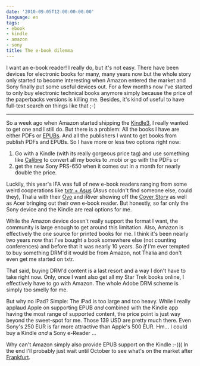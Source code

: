 ```yaml
---
date: '2010-09-05T12:00:00-00:00'
language: en
tags:
- ebook
- kindle
- amazon
- sony
title: The e-book dilemma
---
```



I want an e-book reader! I really do, but it's not easy. There have
been devices for electronic books for many, many years now but the
whole story only started to become interesting when Amazon entered the
market and Sony finally put some useful devices out. For a few months now
I've started to only buy electronic technical books anymore simply because the
price of the paperbacks versions is killing me. Besides, it's kind of
useful to have full-text search on things like that ;-)

-----------------------

So a week ago when Amazon started shipping the [Kindle3](http://www.amazon.com/Kindle-Wireless-Reader-Wifi-Graphite/dp/B002Y27P3M/ref=amb_link_353643142_2?pf_rd_m=ATVPDKIKX0DER&pf_rd_s=center-1&pf_rd_r=0X0PZAE3WC33VZ0P0VZ4&pf_rd_t=101&pf_rd_p=1273758762&pf_rd_i=507846), I really wanted to get
one and I still do. But there is a problem: All the books I have are either
PDFs or [EPUBs](http://en.wikipedia.org/wiki/EPUB). And all the publishers I want to get books from publish PDFs
and EPUBs. So I have more or less two options right now:

1. Go with a Kindle (with its really gorgeous price tag) and use something like [Calibre](http://calibre-ebook.com/) to convert all my books to .mobi or go with the PDFs or
2. get the new Sony PRS-650 when it comes out in a month for nearly double the price.

Luckily, this year's IFA was full of new e-book readers ranging from some
weird cooperations like [txtr + Asus](http://www.lesen.net/ereader/asus-ebook-store-kommt-von-txtr-3814/) (Asus couldn't find someone else, could
they), Thalia with their [Oyo](http://www.lesen.net/ereader/oyo-thalia-launcht-wifi-reader-fuer-139-euro-3835/) and iRiver showing off the [Cover Story](http://www.lesen.net/ereader/iriver-cover-story-kommt-zur-ifa-wi-fi-zur-buchmesse-3810/) as
well as Acer bringing out their own e-book reader. But honestly, so far only
the Sony device and the Kindle are real options for me.

While the Amazon device doesn't really support the format I want, the
community is large enough to get around this limitation. Also, Amazon is
effectively the one source for printed books for me. I think it's been nearly two
years now that I've bought a book somewhere else (not counting conferences)
and before that it was nearly 10 years. So *if* I'm ever tempted to buy
something DRM'd it would be from Amazon, not Thalia and don't even get me
started on txtr.

That said, buying DRM'd content is a last resort and a way I don't have to
take right now. Only, once I want also get all my Star Trek books online, I
effectively have to go with Amazon. The whole Adobe DRM scheme is simply too
smelly for me.

But why no iPad? Simple: The iPad is too large and too heavy. While I really
applaud Apple on supporting EPUB *and* combined with the Kindle app having the
most range of supported content, the price point is just way beyond the
sweet-spot for me. Those 139 USD are pretty much there. Even Sony's 250 EUR
is far more attractive than Apple's 500 EUR. Hm... I could buy a Kindle *and*
a Sony e-Reader ...

Why can't Amazon simply also provide EPUB support on the Kindle :-((( In the
end I'll probably just wait until October to see what's on the market after
[Frankfurt](http://www.buchmesse.de/de/fbm/).
